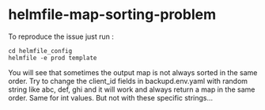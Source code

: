 # helmfile-map-sorting-problem

To reproduce the issue just run : 

```
cd helmfile_config
helmfile -e prod template
```

You will see that sometimes the output map is not always sorted in the same order.
Try to change the client_id fields in backupd.env.yaml with random string like abc, def, ghi 
and it will work and always return a map in the same order. Same for int values. But not with these specific strings...
